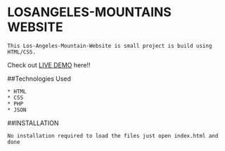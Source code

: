 # LOSANGELES-MOUNTAINS WEBSITE
```
This Los-Angeles-Mountain-Website is small project is build using HTML/CSS.

```
Check out [LIVE DEMO](https://losangeles-mountains.herokuapp.com/) here!!

##Technologies Used
```
* HTML
* CSS
* PHP
* JSON

```
##INSTALLATION
```
No installation required to load the files just open index.html and done

```

